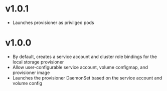 # v1.0.1
* Launches provisioner as privilged pods

# v1.0.0
* By default, creates a service account and cluster role bindings for the local storage provisioner
* Allow user-configurable service account, volume configmap, and provisioner image
* Launches the provisioner DaemonSet based on the service account and volume config
